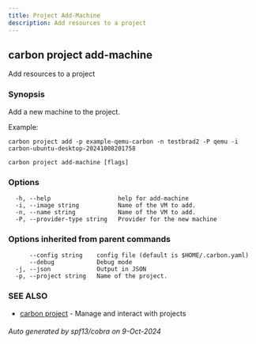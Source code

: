 ```yaml
---
title: Project Add-Machine
description: Add resources to a project
---
```


## carbon project add-machine

Add resources to a project

### Synopsis

Add a new machine to the project.

Example:

	carbon project add -p example-qemu-carbon -n testbrad2 -P qemu -i carbon-ubuntu-desktop-20241008201758



```
carbon project add-machine [flags]
```

### Options

```
  -h, --help                   help for add-machine
  -i, --image string           Name of the VM to add.
  -n, --name string            Name of the VM to add.
  -P, --provider-type string   Provider for the new machine
```

### Options inherited from parent commands

```
      --config string    config file (default is $HOME/.carbon.yaml)
      --debug            Debug mode
  -j, --json             Output in JSON
  -p, --project string   Name of the project.
```

### SEE ALSO

* [carbon project](carbon_project.md)	 - Manage and interact with projects

###### Auto generated by spf13/cobra on 9-Oct-2024
